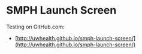 # SMPH Launch Screen

Testing on GitHub.com:

- [http://uwhealth.github.io/smph-launch-screen/](http://uwhealth.github.io/smph-launch-screen/)
